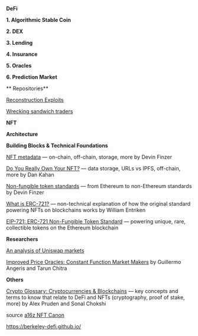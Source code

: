 **DeFi**

**1. Algorithmic Stable Coin**

**2. DEX**

**3. Lending**

**4. Insurance**

**5. Oracles**

**6. Prediction Market**

** Repositories**

[Reconstruction Exploits](https://github.com/ethereumvex)

[Wrecking sandwich traders](https://github.com/Defi-Cartel/salmonella)

**NFT**

**Architecture**

**Building Blocks & Technical Foundations**

[NFT metadata](https://opensea.io/blog/guides/non-fungible-tokens/#Non-fungible_token_metadata) — on-chain, off-chain, storage, more by Devin Finzer

[Do You Really Own Your NFT?](https://thedefiant.io/do-you-really-own-your-nft-chances-are-you-dont/ ) — data storage, URLs vs IPFS, off-chain, more by Dan Kahan

[Non-fungible token standards](https://opensea.io/blog/guides/non-fungible-tokens/#Non-fungible_token_standards) — from Ethereum to non-Ethereum standards by Devin Finzer

[What is ERC-721?](https://fulldecent.blogspot.com/2018/06/nontechnical-what-is-erc-721.html) — non-technical explanation of how the original standard powering NFTs on blockchains works by William Entriken

[EIP-721: ERC-721 Non-Fungible Token Standard](https://eips.ethereum.org/EIPS/eip-721) — powering unique, rare, collectible tokens on the Ethereum blockchain


**Researchers**

[An analysis of Uniswap markets](https://arxiv.org/pdf/1911.03380.pdf)

[Improved Price Oracles: Constant Function Market Makers](https://arxiv.org/pdf/2003.10001.pdf) by Guillermo Angeris and Tarun Chitra

**Others**

[Crypto Glossary: Cryptocurrencies & Blockchains](https://a16z.com/2019/11/08/crypto-glossary/) — key concepts and terms to know that relate to DeFi and NFTs (cryptography, proof of stake, more) by Alex Pruden and Sonal Chokshi

source [a16z NFT Canon](https://a16z.com/2021/04/02/nfts-readings-resources/)

https://berkeley-defi.github.io/



